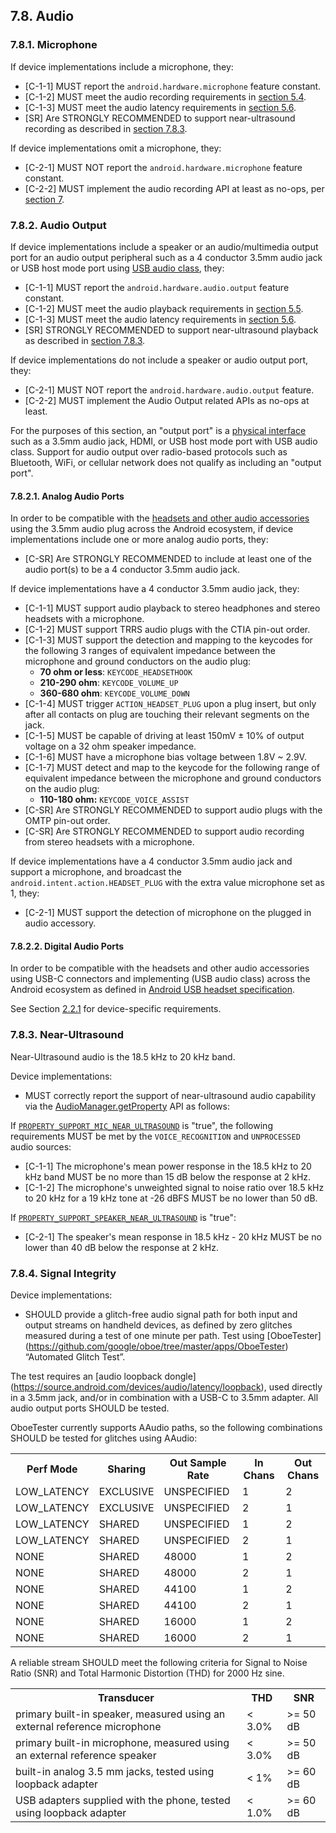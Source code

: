## 7.8\. Audio

### 7.8.1\. Microphone

If device implementations include a microphone, they:

*   [C-1-1] MUST report the `android.hardware.microphone` feature constant.
*   [C-1-2] MUST meet the audio recording requirements in
[section 5.4](#5_4_audio_recording).
*   [C-1-3] MUST meet the audio latency requirements in
[section 5.6](#5_6_audio_latency).
*   [SR] Are STRONGLY RECOMMENDED to support near-ultrasound recording as described
in [section 7.8.3](#7_8_3_near_ultrasound).

If device implementations omit a microphone, they:

*    [C-2-1] MUST NOT report the `android.hardware.microphone` feature constant.
*    [C-2-2] MUST implement the audio recording API at least as no-ops, per
     [section 7](#7_hardware_compatibility).


### 7.8.2\. Audio Output

If device implementations include a speaker or an audio/multimedia output
port for an audio output peripheral such as a 4 conductor 3.5mm audio jack or
USB host mode port using [USB audio class](
https://source.android.com/devices/audio/usb#audioClass), they:

*   [C-1-1] MUST report the `android.hardware.audio.output` feature constant.
*   [C-1-2] MUST meet the audio playback requirements in
[section 5.5](#5_5_audio_playback).
*   [C-1-3] MUST meet the audio latency requirements in
[section 5.6](#5_6_audio_latency).
*   [SR] STRONGLY RECOMMENDED to support near-ultrasound playback as described
in [section 7.8.3](#7_8_3_near_ultrasound).

If device implementations do not include a speaker or audio output port, they:

*   [C-2-1] MUST NOT report the `android.hardware.audio.output` feature.
*   [C-2-2] MUST implement the Audio Output related APIs as no-ops at least.


For the purposes of this section, an "output port" is a
[physical interface](https://en.wikipedia.org/wiki/Computer_port_%28hardware%29)
such as a 3.5mm audio jack, HDMI, or USB host mode port with USB audio class.
Support for audio output over radio-based protocols such as Bluetooth,
WiFi, or cellular network does not qualify as including an "output port".

#### 7.8.2.1\. Analog Audio Ports

In order to be compatible with the [headsets and other audio accessories](
https://source.android.com/devices/accessories/headset/plug-headset-spec)
using the 3.5mm audio plug across the Android ecosystem, if device
implementations include one or more analog audio ports, they:

*   [C-SR] Are STRONGLY RECOMMENDED to include at least one of the
audio port(s) to be a 4 conductor 3.5mm audio jack.

If device implementations have a 4 conductor 3.5mm audio jack, they:

*   [C-1-1] MUST support audio playback to stereo headphones and stereo headsets
with a microphone.
*   [C-1-2] MUST support TRRS audio plugs with the CTIA pin-out order.
*   [C-1-3] MUST support the detection and mapping to the keycodes for the
following 3 ranges of equivalent impedance between the microphone and ground
conductors on the audio plug:
    *   **70 ohm or less**: `KEYCODE_HEADSETHOOK`
    *   **210-290 ohm**: `KEYCODE_VOLUME_UP`
    *   **360-680 ohm**: `KEYCODE_VOLUME_DOWN`
*   [C-1-4] MUST trigger `ACTION_HEADSET_PLUG` upon a plug insert, but
only after all contacts on plug are touching their relevant segments
on the jack.
*   [C-1-5] MUST be capable of driving at least 150mV ± 10% of output voltage on
a 32 ohm speaker impedance.
*   [C-1-6] MUST have a microphone bias voltage between 1.8V ~ 2.9V.
*   [C-1-7] MUST detect and map to the keycode for the following
range of equivalent impedance between the microphone and ground conductors
on the audio plug:
    *   **110-180 ohm:** `KEYCODE_VOICE_ASSIST`
*   [C-SR] Are STRONGLY RECOMMENDED to support audio plugs with the OMTP
    pin-out order.
*   [C-SR] Are STRONGLY RECOMMENDED to support audio recording from stereo
    headsets with a microphone.

If device implementations have a 4 conductor 3.5mm audio jack and support a
microphone, and broadcast the `android.intent.action.HEADSET_PLUG` with the
extra value microphone set as 1, they:

*   [C-2-1] MUST support the detection of microphone on the plugged in audio
accessory.

#### 7.8.2.2\. Digital Audio Ports

In order to be compatible with the headsets and other audio accessories using
USB-C connectors and implementing (USB audio class) across the Android ecosystem
as defined in [Android USB headset specification](https://source.android.com/devices/accessories/headset/usb-device).

See Section [2.2.1](#2_2_1_hardware) for device-specific requirements.

### 7.8.3\. Near-Ultrasound

Near-Ultrasound audio is the 18.5 kHz to 20 kHz band.

Device implementations:

*    MUST correctly report the support of
near-ultrasound audio capability via the [AudioManager.getProperty](
http://developer.android.com/reference/android/media/AudioManager.html#getProperty%28java.lang.String%29)
API as follows:

If [`PROPERTY_SUPPORT_MIC_NEAR_ULTRASOUND`](
http://developer.android.com/reference/android/media/AudioManager.html#PROPERTY_SUPPORT_MIC_NEAR_ULTRASOUND)
is "true", the following requirements MUST be met by the
`VOICE_RECOGNITION` and `UNPROCESSED` audio sources:

*    [C-1-1] The microphone's mean power response in the 18.5 kHz to 20 kHz band
     MUST be no more than 15 dB below the response at 2 kHz.
*    [C-1-2] The microphone's unweighted signal to noise ratio over 18.5 kHz to 20 kHz
     for a 19 kHz tone at -26 dBFS MUST be no lower than 50 dB.

If [`PROPERTY_SUPPORT_SPEAKER_NEAR_ULTRASOUND`](
http://developer.android.com/reference/android/media/AudioManager.html#PROPERTY_SUPPORT_SPEAKER_NEAR_ULTRASOUND)
is "true":

*    [C-2-1] The speaker's mean response in 18.5 kHz - 20 kHz MUST be no lower than 40 dB below the response at 2 kHz.

### 7.8.4\. Signal Integrity

Device implementations:

*   SHOULD provide a glitch-free audio signal path for both input
    and output streams on handheld devices, as defined by zero glitches
    measured during a test of one minute per path.
    Test using [OboeTester]
    (https://github.com/google/oboe/tree/master/apps/OboeTester)
    “Automated Glitch Test”.

The test requires an [audio loopback dongle]
(https://source.android.com/devices/audio/latency/loopback),
used directly in a 3.5mm jack, and/or in combination with a USB-C to 3.5mm adapter.
All audio output ports SHOULD be tested.

OboeTester currently supports AAudio paths, so the
following combinations SHOULD be tested for glitches using AAudio:

<table>
 <tr>
  <th>Perf Mode
  <th>Sharing
  <th>Out Sample Rate
  <th>In Chans
  <th>Out Chans
 </tr>
 <tr>
  <td>LOW_LATENCY</td>
  <td>EXCLUSIVE</td>
  <td>UNSPECIFIED</td>
  <td>1</td>
  <td>2</td>
 </tr>
 <tr>
  <td>LOW_LATENCY</td>
  <td>EXCLUSIVE</td>
  <td>UNSPECIFIED</td>
  <td>2</td>
  <td>1</td>
 </tr>
 <tr>
  <td>LOW_LATENCY</td>
  <td>SHARED</td>
  <td>UNSPECIFIED</td>
  <td>1</td>
  <td>2</td>
 </tr>
 <tr>
  <td>LOW_LATENCY</td>
  <td>SHARED</td>
  <td>UNSPECIFIED</td>
  <td>2</td>
  <td>1</td>
 </tr>
 <tr>
  <td>NONE</td>
  <td>SHARED</td>
  <td>48000</td>
  <td>1</td>
  <td>2</td>
 </tr>
 <tr>
  <td>NONE</td>
  <td>SHARED</td>
  <td>48000</td>
  <td>2</td>
  <td>1</td>
 </tr>
 <tr>
  <td>NONE</td>
  <td>SHARED</td>
  <td>44100</td>
  <td>1</td>
  <td>2</td>
 </tr>
 <tr>
  <td>NONE</td>
  <td>SHARED</td>
  <td>44100</td>
  <td>2</td>
  <td>1</td>
 </tr>
 <tr>
  <td>NONE</td>
  <td>SHARED</td>
  <td>16000</td>
  <td>1</td>
  <td>2</td>
 </tr>
 <tr>
  <td>NONE</td>
  <td>SHARED</td>
  <td>16000</td>
  <td>2</td>
  <td>1</td>
 </tr>
</table>

A reliable stream SHOULD meet the following criteria for Signal to Noise
Ratio (SNR) and Total Harmonic Distortion (THD) for 2000 Hz sine.

<table>
 <tr>
  <th>Transducer</th>
  <th>THD</th>
  <th>SNR</th>
 </tr>
 <tr>
  <td>primary built-in speaker, measured using an external reference microphone</td>
  <td>&lt; 3.0%</td>
  <td>&gt;= 50 dB</td>
 </tr>
 <tr>
  <td>primary built-in microphone, measured using an external reference speaker</td>
  <td>&lt; 3.0%</td>
  <td>&gt;= 50 dB</td>
 </tr>
 <tr>
  <td>built-in analog 3.5 mm jacks, tested using loopback adapter</td>
  <td>&lt; 1%</td>
  <td>&gt;= 60 dB</td>
 </tr>
 <tr>
  <td>USB adapters supplied with the phone, tested using loopback adapter</td>
  <td>&lt; 1.0%</td>
  <td>&gt;= 60 dB</td>
 </tr>
</table>

